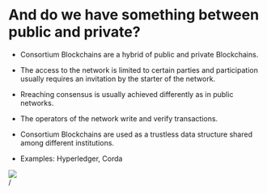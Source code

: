 # And do we have something between public and private?

<div grid="~ cols-2 gap-2" m="t-2">
<div>

- Consortium Blockchains are a hybrid of public and private Blockchains.

- The access to the network is  limited to certain parties and participation usually requires an invitation by the starter of the network.

- Rreaching consensus is usually achieved differently as in public networks.

- The operators of  the network write and verify transactions.

- Consortium Blockchains are used as a trustless data structure  shared among different institutions.

- Examples: Hyperledger, Corda

</div>

  <div>
    <img border="rounded" src="/anime-money.gif">
  </div>
</div>
<div class="absolute right-5px bottom-5px">
<SlideCurrentNo /> / <SlidesTotal />
</div>